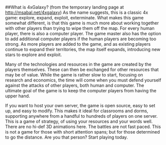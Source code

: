 ##What is 4xGalaxy? (from the temporary landing page at http://msabal.net/4xgalaxy)
As the name suggests, this is a classic 4x game: explore, expand, exploit, exterminate. What makes this game somewhat different, is that this game is much more about working together with other players than trying to wipe them off the map. For every human player, there is also a computer player. The game master also has the option to add additional computer players if the human players are becoming too strong. As more players are added to the game, and as existing players continue to expand their territories, the map itself expands, introducing new stars to explore and exploit.

Many of the technologies and resources in the game are created by the players themselves. These can then be exchanged for other resources that may be of value. While the game is rather slow to start, focusing on research and economics, the time will come when you must defend yourself against the attacks of other players, both human and computer. The ultimate goal of the game is to keep the computer players from having the upper hand.

If you want to host your own server, the game is open source, easy to set up, and easy to modify. This makes it ideal for classrooms and dorms, supporting anywhere from a handful to hundreds of players on one server. This is a game of strategy, of using your resources and your words well. There are no hi-def 3D animations here. The battles are not fast paced. This is not a game for those with short attention spans; but for those determined to go the distance. Are you that person? Start playing today. 
